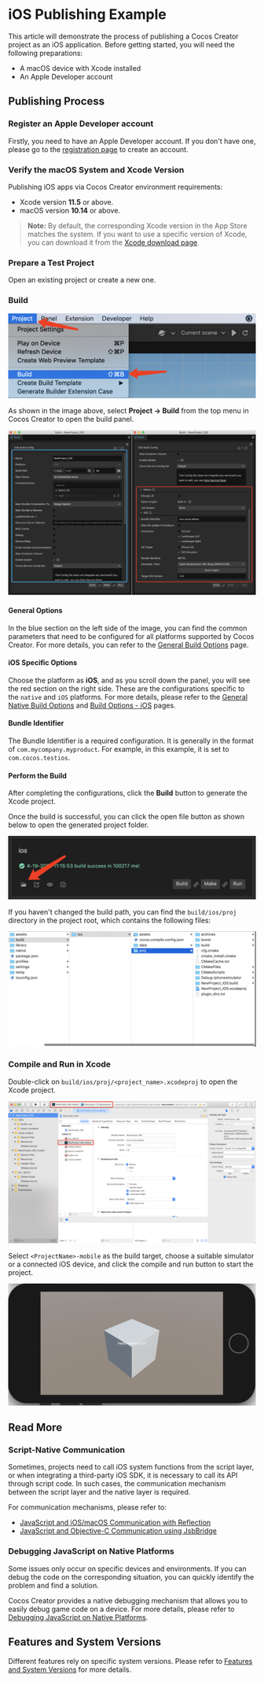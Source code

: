 # iOS Publishing Example

This article will demonstrate the process of publishing a Cocos Creator project as an iOS application. Before getting started, you will need the following preparations:

- A macOS device with Xcode installed
- An Apple Developer account

## Publishing Process

### Register an Apple Developer account

Firstly, you need to have an Apple Developer account. If you don't have one, please go to the [registration page](https://appleid.apple.com/account) to create an account.

### Verify the macOS System and Xcode Version

Publishing iOS apps via Cocos Creator environment requirements:

- Xcode version **11.5** or above.
- macOS version **10.14** or above.

>**Note:** By default, the corresponding Xcode version in the App Store matches the system. If you want to use a specific version of Xcode, you can download it from the [Xcode download page](https://developer.apple.com/xcode/download/).

### Prepare a Test Project

Open an existing project or create a new one.

### Build

![project-build-menu](./images/project-build-menu.png)

As shown in the image above, select **Project -> Build** from the top menu in Cocos Creator to open the build panel.

![ios-build-panel](./images/ios-build-panel.png)

#### General Options

In the blue section on the left side of the image, you can find the common parameters that need to be configured for all platforms supported by Cocos Creator. For more details, you can refer to the [General Build Options](./../build-options.md) page.

#### iOS Specific Options

Choose the platform as **iOS**, and as you scroll down the panel, you will see the red section on the right side. These are the configurations specific to the `native` and `iOS` platforms. For more details, please refer to the [General Native Build Options](./../native-options.md) and [Build Options - iOS](./build-options-ios.md) pages.

#### Bundle Identifier

The Bundle Identifier is a required configuration. It is generally in the format of `com.mycompany.myproduct`. For example, in this example, it is set to `com.cocos.testios`.

#### Perform the Build

After completing the configurations, click the **Build** button to generate the Xcode project.

Once the build is successful, you can click the open file button as shown below to open the generated project folder.

![ios-build-open-path](./images/ios-build-open-path.png)

If you haven't changed the build path, you can find the `build/ios/proj` directory in the project root, which contains the following files:

![ios-xcode-folder](./images/ios-xcode-folder.png)

### Compile and Run in Xcode

Double-click on `build/ios/proj/<project_name>.xcodeproj` to open the Xcode project.

![ios-xcode-showcase](./images/ios-xcode-showcase.png)

Select `<ProjectName>-mobile` as the build target, choose a suitable simulator or a connected iOS device, and click the compile and run button to start the project.

![ios-run](./images/ios-run.png)

## Read More

### Script-Native Communication

Sometimes, projects need to call iOS system functions from the script layer, or when integrating a third-party iOS SDK, it is necessary to call its API through script code. In such cases, the communication mechanism between the script layer and the native layer is required.

For communication mechanisms, please refer to:

- [JavaScript and iOS/macOS Communication with Reflection](../../../advanced-topics/oc-reflection.md)
- [JavaScript and Objective-C Communication using JsbBridge](./../../../advanced-topics/js-oc-bridge.md)

### Debugging JavaScript on Native Platforms

Some issues only occur on specific devices and environments. If you can debug the code on the corresponding situation, you can quickly identify the problem and find a solution.

Cocos Creator provides a native debugging mechanism that allows you to easily debug game code on a device. For more details, please refer to [Debugging JavaScript on Native Platforms](./../debug-jsb.md).

## Features and System Versions

Different features rely on specific system versions. Please refer to [Features and System Versions](./../../../advanced-topics/supported-versions.md) for more details.
